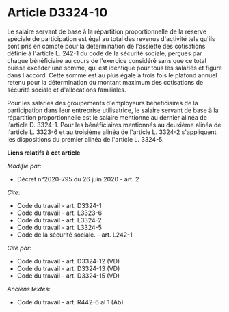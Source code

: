 # Article D3324-10

Le salaire servant de base à la répartition proportionnelle de la réserve spéciale de participation est égal au total des
revenus d'activité tels qu'ils sont pris en compte pour la détermination de l'assiette des cotisations définie à l'article L.
242-1 du code de la sécurité sociale, perçues par chaque bénéficiaire au cours de l'exercice considéré sans que ce total
puisse excéder une somme, qui est identique pour tous les salariés et figure dans l'accord. Cette somme est au plus égale à
trois fois le plafond annuel retenu pour la détermination du montant maximum des cotisations de sécurité sociale et
d'allocations familiales. 

Pour les salariés des groupements d'employeurs bénéficiaires de la participation dans leur entreprise utilisatrice, le
salaire servant de base à la répartition proportionnelle est le salaire mentionné au dernier alinéa de l'article D. 3324-1.
Pour les bénéficiaires mentionnés au deuxième alinéa de l'article L. 3323-6 et au troisième alinéa de l'article L. 3324-2
s'appliquent les dispositions du premier alinéa de l'article L. 3324-5.

**Liens relatifs à cet article**

_Modifié par_:

  - Décret n°2020-795 du 26 juin 2020 - art. 2

_Cite_:

  - Code du travail - art. D3324-1
  - Code du travail - art. L3323-6
  - Code du travail - art. L3324-2
  - Code du travail - art. L3324-5
  - Code de la sécurité sociale. - art. L242-1

_Cité par_:

  - Code du travail - art. D3324-12 (VD)
  - Code du travail - art. D3324-13 (VD)
  - Code du travail - art. D3324-15 (VD)

_Anciens textes_:

  - Code du travail - art. R442-6 al 1 (Ab)
